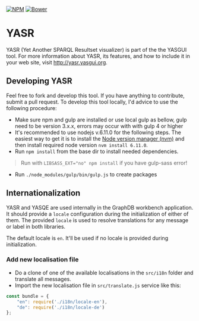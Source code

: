 [![NPM](https://img.shields.io/npm/v/yasgui-yasr.svg)](https://www.npmjs.org/package/yasgui-yasr)
[![Bower](https://img.shields.io/bower/v/yasgui-yasr.svg)](https://github.com/YASGUI/YASR)
# YASR
YASR (Yet Another SPARQL Resultset visualizer) is part of the the YASGUI tool. For more information about YASR, its features, and how to include it in your web site, visit http://yasr.yasgui.org.

## Developing YASR

Feel free to fork and develop this tool. If you have anything to contribute, submit a pull request.
To develop this tool locally, I'd advice to use the following procedure:

* Make sure npm and gulp are installed or use local gulp as bellow, gulp need to be version 3.x.x, 
errors may occur with with gulp 4 or higher
* It's recommended to use nodejs v.6.11.0 for the following steps. The easiest way to get it is to 
install the [Node version manager (nvm)](https://github.com/nvm-sh/nvm) and then install required 
node version `nvm install 6.11.0`.
* Run `npm install` from the base dir to install needed dependencies.
> Run with `LIBSASS_EXT="no" npm install` if you have gulp-sass error!
* Run `./node_modules/gulp/bin/gulp.js` to create packages

## Internationalization

YASR and YASQE are used internally in the GraphDB workbench application. It should provide a `locale`
configuration during the initialization of either of them. The provided `locale` is used to resolve 
translations for any message or label in both libraries.

The default locale is `en`. It'll be used if no locale is provided during initialization. 

### Add new localisation file

* Do a clone of one of the available localisations in the `src/i18n` folder and translate all
messages.
* Import the new localisation file in `src/translate.js` service like this:
```javascript
const bundle = {
    "en": require('./i18n/locale-en'),
    "de": require('./i18n/locale-de')
};
```